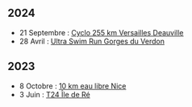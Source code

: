 ## 2024

- 21 Septembre : [Cyclo 255 km Versailles Deauville](./2024_09_21_Cyclo_Versailles_Deauville.md)
- 28 Avril : [Ultra Swim Run Gorges du Verdon](./2024_04_28_Swim_Run_Verdon.md)

## 2023

- 8 Octobre : [10 km eau libre Nice](./2023_10_08_Swim_Nice.md)
- 3 Juin : [T24 Île de Ré](./2023_06_03_T24_Ile_de_Re.md)

